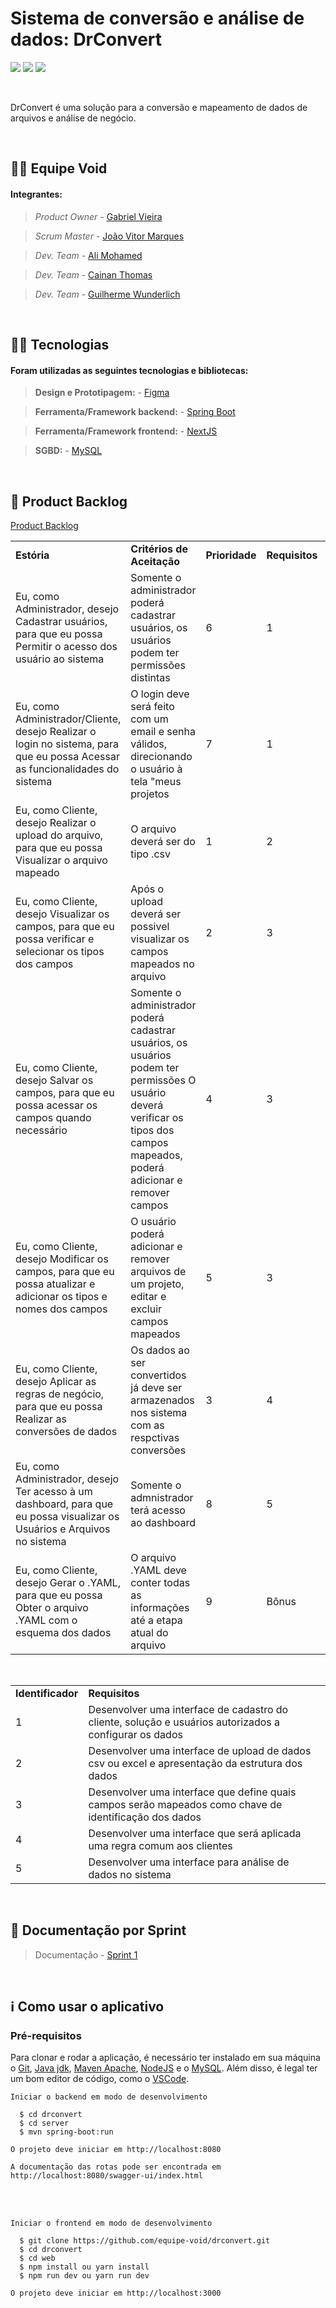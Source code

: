 # Sistema de conversão e análise de dados: DrConvert

<img src ="https://img.shields.io/static/v1?label=status&message=%20in progress&color=red&style=%3CSTYLE%3E&logo=%3CLOGO%3E"> <img src = "https://img.shields.io/static/v1?label=sprint%20atual&message=%20primeira%20sprint&color=yellow&style=%3CSTYLE%3E&logo=%3CLOGO%3E"> <img src = "https://img.shields.io/static/v1?label=cliente&message=%20Dom%20Rock%20&color=blue&style=%3CSTYLE%3E&logo=%3CLOGO%3E">

<br>

<p align="left">DrConvert é uma solução para a conversão e mapeamento de dados de arquivos e análise de negócio.</p>

<br>

## 🙅‍♂️ Equipe Void

#### **Integrantes:**

> _Product Owner_ - [Gabriel Vieira]()

> _Scrum Master_ - [João Vitor Marques](https://www.linkedin.com/in/joao-vitor-da-silva-marques-944b461bb/)

> _Dev. Team_ - [Ali Mohamed]()

> _Dev. Team_ - [Cainan Thomas]()

> _Dev. Team_ - [Guilherme Wunderlich]()

<br>

## 👨‍💻 Tecnologias

#### Foram utilizadas as seguintes tecnologias e bibliotecas:

> **Design e Prototipagem:** - [Figma](https://www.figma.com/)

> **Ferramenta/Framework backend:** - [Spring Boot](https://spring.io/projects/spring-boot)

> **Ferramenta/Framework frontend:** - [NextJS](https://nextjs.org/)

> **SGBD:** - [MySQL](https://www.mysql.com/)

<br>

## 📃 Product Backlog

<a href="https://github.com/equipe-void/api-3sem/tree/sp1/backlog/product_backlog.xlsx">Product Backlog</a><br>

<div>
  <table>
    <tr>
      <td><b>Estória</b></td>
      <td><b>Critérios de Aceitação</b></td>
      <td><b>Prioridade</b></td>
      <td><b>Requisitos</b></td>
      <td><b>Sprint</b></td>
    </tr>
    <tr>
      <td>Eu, como Administrador, desejo Cadastrar usuários, para que eu possa Permitir o acesso dos usuário ao sistema</td>
      <td>Somente o administrador poderá cadastrar usuários, os usuários podem ter permissões distintas</td>
      <td>6</td>
      <td>1</td>
      <td>1ª</td>
    </tr>
    <tr>
      <td>Eu, como Administrador/Cliente, desejo Realizar o login no sistema, para que eu possa Acessar as funcionalidades do sistema</td>
      <td>O login deve será feito com um email e senha válidos, direcionando o usuário à tela "meus projetos</td>
      <td>7</td>
      <td>1</td>
      <td>1ª</td>
    </tr>
    <tr>
      <td>Eu, como Cliente, desejo Realizar o upload do arquivo, para que eu possa Visualizar o arquivo mapeado</td>
      <td>O arquivo deverá ser do tipo .csv</td>
      <td>1</td>
      <td>2</td>
      <td>1ª</td>
    </tr>
    <tr>
      <td>Eu, como Cliente, desejo Visualizar os campos, para que eu possa verificar e selecionar os tipos dos campos</td>
      <td>Após o upload deverá ser possivel visualizar os campos mapeados no arquivo</td>
      <td>2</td>
      <td>3</td>
      <td>1ª</td>
    </tr>
    <tr>
      <td>Eu, como Cliente, desejo Salvar os campos, para que eu possa acessar os campos quando necessário</td>
      <td>Somente o administrador poderá cadastrar usuários, os usuários podem ter permissões O usuário deverá verificar os tipos dos campos mapeados, poderá adicionar e remover campos</td>
      <td>4</td>
      <td>3</td>
      <td>1ª</td>
    </tr>
    <tr>
      <td>Eu, como Cliente, desejo Modificar os campos, para que eu possa atualizar e adicionar os tipos e nomes dos campos</td>
      <td>O usuário poderá adicionar e remover arquivos de um projeto, editar e excluir campos mapeados</td>
      <td>5</td>
      <td>3</td>
      <td>1ª</td>
    </tr>
    <tr>
      <td>Eu, como Cliente, desejo Aplicar as regras de negócio, para que eu possa Realizar as conversões de dados</td>
      <td>Os dados ao ser convertidos já deve ser armazenados nos sistema com as respctivas conversões</td>
      <td>3</td>
      <td>4</td>
      <td>2ª</td>
    </tr>
    <tr>
      <td>Eu, como Administrador, desejo Ter acesso à um dashboard, para que eu possa visualizar os Usuários e Arquivos no sistema</td>
      <td>Somente o admnistrador terá acesso ao dashboard</td>
      <td>8</td>
      <td>5</td>
      <td>2ª</td>
    </tr>
    <tr>
      <td>Eu, como Cliente, desejo Gerar o .YAML, para que eu possa Obter o arquivo .YAML com o esquema dos dados</td>
      <td>O arquivo .YAML deve conter todas as informações até a etapa atual do arquivo</td>
      <td>9</td>
      <td>Bônus</td>
      <td>4ª</td>
    </tr>
  </table>

  <br>
  
  <table>
    <tr>
      <td><b>Identificador</b></td>
      <td><b>Requisitos</b></td>
    </tr>
    <tr>
      <td>1</td>
      <td>Desenvolver uma interface de cadastro do cliente, solução e usuários autorizados a configurar os dados</td>
    </tr>
    <tr>
      <td>2</td>
      <td>Desenvolver uma interface de upload de dados csv ou excel e apresentação da estrutura dos dados</td>
    </tr>
    <tr>
      <td>3</td>
      <td>Desenvolver uma interface que define quais campos serão mapeados como chave de identificação dos dados</td>
    </tr>
    <tr>
      <td>4</td>
      <td>Desenvolver uma interface que será aplicada uma regra comum aos clientes</td>
    </tr>
    <tr>
      <td>5</td>
      <td>Desenvolver uma interface para análise de dados no sistema</td>
    </tr>
  </table>
</div>

<br>

## 📝 Documentação por Sprint

> Documentação - [Sprint 1](https://github.com/equipe-void/api-3sem/tree/sp1/docs/sprint1/README.md)

<br>

## ℹ️ Como usar o aplicativo

### Pré-requisitos

Para clonar e rodar a aplicação, é necessário ter instalado em sua máquina o [Git](https://git-scm.com), [Java jdk](https://www.oracle.com/br/java/technologies/downloads/#java21),
[Maven Apache](https://maven.apache.org/), [NodeJS](https://nodejs.org/en) e o [MySQL](https://www.mysql.com/). Além disso, é legal ter um bom editor de código, como o [VSCode](https://code.visualstudio.com/).

`Iniciar o backend em modo de desenvolvimento`

```
  $ cd drconvert
  $ cd server
  $ mvn spring-boot:run
```

`O projeto deve iniciar em http://localhost:8080`

`A documentação das rotas pode ser encontrada em http://localhost:8080/swagger-ui/index.html`

<br>
<br>

`Iniciar o frontend em modo de desenvolvimento`

```
  $ git clone https://github.com/equipe-void/drconvert.git
  $ cd drconvert
  $ cd web
  $ npm install ou yarn install
  $ npm run dev ou yarn run dev
```

`O projeto deve iniciar em http://localhost:3000`
